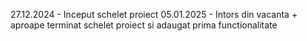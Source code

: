 27.12.2024 - Inceput schelet proiect
05.01.2025 - Intors din vacanta + aproape terminat schelet proiect si adaugat prima functionalitate
